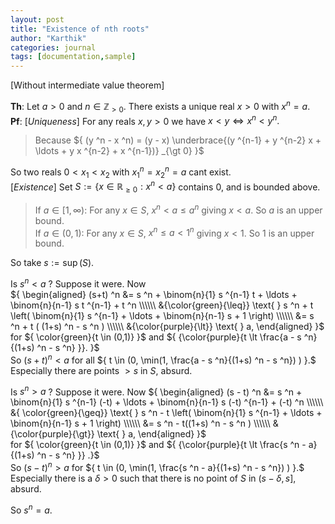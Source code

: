 ```yaml
---
layout: post
title: "Existence of nth roots"
author: "Karthik"
categories: journal
tags: [documentation,sample]
---
```


[Without intermediate value theorem] 

**Th**: Let $a \gt 0$ and $n \in \mathbb{Z} _{\gt 0}.$ There exists a unique real $x \gt 0$ with $x ^n = a.$   
**Pf**: [*Uniqueness*] For any reals $x, y \gt 0$ we have ${ x \lt y \iff x ^n \lt y ^n}.$   
> Because ${ (y ^n - x ^n) = (y - x) \underbrace{(y ^{n-1} + y ^{n-2} x + \ldots + y x ^{n-2} + x ^{n-1})} _{\gt 0} }$ 

So two reals ${0 \lt x _1 \lt x _2}$ with ${x _1 ^n = x _2 ^n = a}$ cant exist.   
[*Existence*] Set ${ S := \lbrace x \in \mathbb{R} _{\geq 0} : x ^n \lt a \rbrace   }$ contains $0,$ and is bounded above.   
> If ${ a \in [1, \infty) }$: For any $x \in S,$  ${ x ^n \lt a \leq a ^n }$ giving ${ x \lt a }.$ So $a$ is an upper bound.   
> If ${ a \in (0,1) }$: For any $x \in S,$ ${ x ^n \leq a \lt 1 ^n }$ giving $x \lt 1.$ So $1$ is an upper bound. 

So take ${ s := \sup(S) }.$  
 
Is $s ^n \lt a$ ? Suppose it were. Now   
${ \begin{aligned} (s+t) ^n &=  s ^n + \binom{n}{1} s ^{n-1} t + \ldots + \binom{n}{n-1} s t ^{n-1} + t ^n \\\\\\ &{\color{green}{\leq}} \text{ } s ^n + t \left( \binom{n}{1} s ^{n-1} + \ldots + \binom{n}{n-1} s + 1  \right) \\\\\\ &= s ^n + t ( (1+s) ^n - s ^n ) \\\\\\ &{\color{purple}{\lt}} \text{ } a, \end{aligned} }$   
for ${ \color{green}{t \in (0,1)} }$ and ${ {\color{purple}{t \lt \frac{a - s ^n}{(1+s) ^n - s ^n} }}. }$   
So $(s+t) ^n \lt a$ for all ${ t \in (0, \min(1, \frac{a - s ^n}{(1+s) ^n - s ^n})  ) }.$ Especially there are points $\gt s$ in $S,$ absurd.

Is $s ^n \gt a$ ? Suppose it were. Now ${ \begin{aligned} (s - t) ^n &= s ^n + \binom{n}{1} s ^{n-1} (-t) + \ldots + \binom{n}{n-1} s (-t) ^{n-1} + (-t) ^n \\\\\\ &{ \color{green}{\geq}} \text{ } s ^n - t \left( \binom{n}{1} s ^{n-1} + \ldots + \binom{n}{n-1} s + 1  \right) \\\\\\ &= s ^n - t((1+s) ^n - s ^n ) \\\\\\ &{\color{purple}{\gt}} \text{ } a,    \end{aligned} }$   
for ${ \color{green}{t \in (0,1)} }$ and ${ {\color{purple}{t \lt \frac{s ^n - a}{(1+s) ^n - s ^n} }} .}$   
So $(s-t) ^n \gt a$ for ${ t \in (0, \min(1, \frac{s ^n - a}{(1+s) ^n - s ^n}) ) }.$ Especially there is a $\delta \gt 0$ such that there is no point of $S$ in $(s - \delta, s],$ absurd. 

So $s ^n = a.$ 
